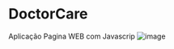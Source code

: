 # DoctorCare
Aplicação Pagina WEB com Javascrip
![image](https://user-images.githubusercontent.com/106246945/176553173-309c0ca0-b5a6-41ad-bdb2-e5a7bd4a0646.png)
